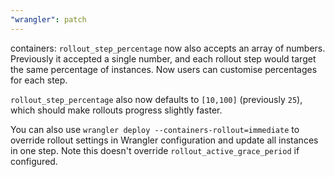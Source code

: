 ```yaml
---
"wrangler": patch
---
```


containers: `rollout_step_percentage` now also accepts an array of numbers. Previously it accepted a single number, and each rollout step would target the same percentage of instances. Now users can customise percentages for each step.

`rollout_step_percentage` also now defaults to `[10,100]` (previously `25`), which should make rollouts progress slightly faster.

You can also use `wrangler deploy --containers-rollout=immediate` to override rollout settings in Wrangler configuration and update all instances in one step. Note this doesn't override `rollout_active_grace_period` if configured.
